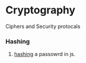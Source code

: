 # Cryptography
Ciphers and Security protocals 


### Hashing

1. [hashing](https://github.com/anzonathan/Cryptography/blob/main/hash%20password.js) a passowrd in js. 
